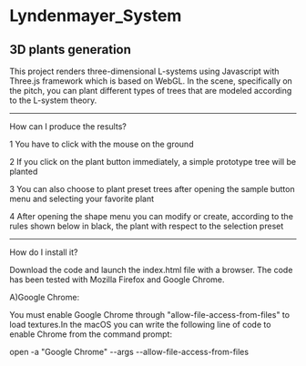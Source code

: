 # Lyndenmayer_System
3D plants generation
-----------------------------------------------------------------------------------------------

This project renders three-dimensional L-systems using Javascript with Three.js framework which is based on WebGL.
In the scene, specifically on the pitch, you can plant different types of trees that are modeled according to the L-system theory.

------------------------------------------------------------------------------------------------

How can I produce the results? 

1 You have to click with the mouse on the ground 

2 If you click on the plant button immediately, a simple prototype tree will be planted

3 You can also choose to plant preset trees after opening the sample button menu and selecting your favorite plant 

4 After opening the shape menu you can modify or create, according to the rules shown below in black, the plant with respect to the selection preset 

--------------------------------------------------------------------------------------------------

How do I install it?

Download the code and launch the index.html file with a browser. The code has been tested with Mozilla Firefox and Google Chrome.

A)Google Chrome:

You must enable Google Chrome through "allow-file-access-from-files" to load textures.In the macOS you can write the following line of code to enable     Chrome from the command prompt:

   
  open -a "Google Chrome" --args --allow-file-access-from-files 
  

  



